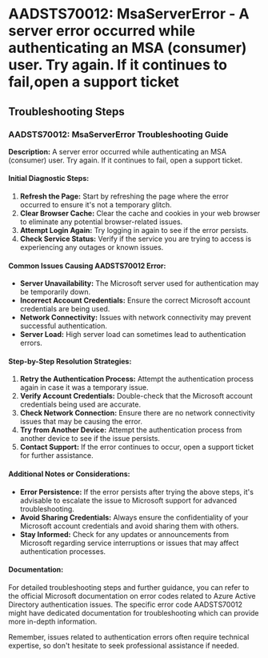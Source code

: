 
# AADSTS70012: MsaServerError - A server error occurred while authenticating an MSA (consumer) user. Try again. If it continues to fail,open a support ticket


## Troubleshooting Steps
### AADSTS70012: MsaServerError Troubleshooting Guide

**Description:** A server error occurred while authenticating an MSA (consumer) user. Try again. If it continues to fail, open a support ticket.

#### Initial Diagnostic Steps:
1. **Refresh the Page:** Start by refreshing the page where the error occurred to ensure it's not a temporary glitch.
2. **Clear Browser Cache:** Clear the cache and cookies in your web browser to eliminate any potential browser-related issues.
3. **Attempt Login Again:** Try logging in again to see if the error persists.
4. **Check Service Status:** Verify if the service you are trying to access is experiencing any outages or known issues.

#### Common Issues Causing AADSTS70012 Error:
- **Server Unavailability:** The Microsoft server used for authentication may be temporarily down.
- **Incorrect Account Credentials:** Ensure the correct Microsoft account credentials are being used.
- **Network Connectivity:** Issues with network connectivity may prevent successful authentication.
- **Server Load:** High server load can sometimes lead to authentication errors.

#### Step-by-Step Resolution Strategies:
1. **Retry the Authentication Process:** Attempt the authentication process again in case it was a temporary issue.
2. **Verify Account Credentials:** Double-check that the Microsoft account credentials being used are accurate.
3. **Check Network Connection:** Ensure there are no network connectivity issues that may be causing the error.
4. **Try from Another Device:** Attempt the authentication process from another device to see if the issue persists.
5. **Contact Support:** If the error continues to occur, open a support ticket for further assistance.

#### Additional Notes or Considerations:
- **Error Persistence:** If the error persists after trying the above steps, it's advisable to escalate the issue to Microsoft support for advanced troubleshooting.
- **Avoid Sharing Credentials:** Always ensure the confidentiality of your Microsoft account credentials and avoid sharing them with others.
- **Stay Informed:** Check for any updates or announcements from Microsoft regarding service interruptions or issues that may affect authentication processes.

#### Documentation:
For detailed troubleshooting steps and further guidance, you can refer to the official Microsoft documentation on error codes related to Azure Active Directory authentication issues. The specific error code AADSTS70012 might have dedicated documentation for troubleshooting which can provide more in-depth information.

Remember, issues related to authentication errors often require technical expertise, so don't hesitate to seek professional assistance if needed.